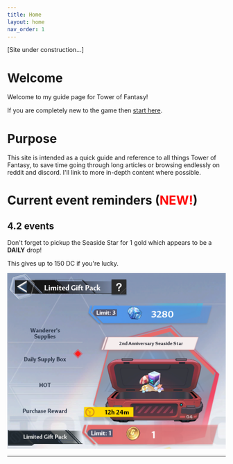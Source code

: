 ```yaml
---
title: Home
layout: home
nav_order: 1
---
```

[Site under construction...]

# Welcome
Welcome to my guide page for Tower of Fantasy!

If you are completely new to the game then [start here](https://tofnoob.github.io/new_player/new_player.html).

# Purpose
This site is intended as a quick guide and reference to all things Tower of Fantasy, to save time going through long articles or browsing endlessly on reddit and discord. I'll link to more in-depth content where possible.

# Current event reminders (<span style="color:red">NEW!</span>)

## 4.2 events
Don't forget to pickup the Seaside Star for 1 gold which appears to be a **DAILY** drop!

This gives up to 150 DC if you're lucky.

![](2nd_anniversary_seaside_star.png)

----
